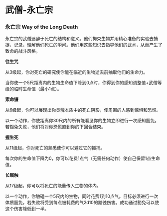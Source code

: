 # 武僧-永亡宗

### 永亡宗 Way of the Long Death

永亡宗的武僧迷醉于死亡的结构和意义。他们拘束生物并用精心准备的实验去捕捉，记录，理解他们死亡的瞬间。他们用这些知识去指导他们的武术，从而产生了致命的战斗风格。

&#x20;

**往生咒**

从3级起，你对死亡的研究使你能在临近的生物逝去前抽取他们的生命力。

当你使一个5尺距离内的生物生命值下降到0点时，你得到你的感知调整值+武僧等级的临时生命值（最小1点）。

&#x20;

**索命镰**

从6级起，你可以展现出你灵魂本质中的死亡阴影，使周围的人感到惊惧和恐慌。

以一个动作，你使距离你30尺内的所有能看见你的生物立即进行一次感知豁免。若豁免失败，他们将对你恐慌直到你的下回合结束。

&#x20;

**握生死**

从11级起，你对死亡的熟悉使你可以避过它的抓捕。

每次你的生命值下降为0，你可以花费1点气（无需任何动作）使自己保留1点生命值。

&#x20;

**长眠触**

从17级起，你可以将死亡的能量传入生物的体内。

以一个动作，你触碰一个5尺内的生物，同时花费1到10点气。目标必须进行一次体质豁免，若失败将受到每点被耗费的气2d10的黯蚀伤害。成功通过豁免可以使这个伤害降低到一半。

